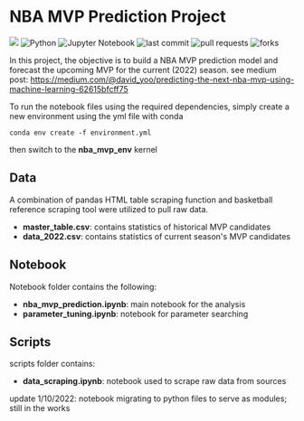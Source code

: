 # NBA MVP Prediction Project
![](https://github.com/davidyoo912/nba_mvp_project/misc/mvp_trophy.jpeg?raw=true)
![Python](https://img.shields.io/badge/python-3670A0?style=for-the-badge&logo=python&logoColor=ffdd54)
![Jupyter Notebook](https://img.shields.io/badge/jupyter-%23FA0F00.svg?style=for-the-badge&logo=jupyter&logoColor=white)
![last commit](https://img.shields.io/github/last-commit/davidyoo912/nba_mvp_project?color=orange)
![pull requests](https://img.shields.io/github/issues-pr/davidyoo912/nba_mvp_project)
![forks](https://img.shields.io/github/forks/DavidYoo912/nba_mvp_project?style=social)

In this project, the objective is to build a NBA MVP prediction model and forecast the upcoming MVP for the current (2022) season. see medium post: https://medium.com/@david_yoo/predicting-the-next-nba-mvp-using-machine-learning-62615bfcff75

To run the notebook files using the required dependencies, simply create a new environment using the yml file with conda
```
conda env create -f environment.yml
```
then switch to the **nba_mvp_env** kernel

## Data
A combination of pandas HTML table scraping function and basketball reference scraping tool were utilized to pull raw data.
* **master_table.csv**: contains statistics of historical MVP candidates
* **data_2022.csv**: contains statistics of current season's MVP candidates

## Notebook
Notebook folder contains the following:  
* **nba_mvp_prediction.ipynb**: main notebook for the analysis
* **parameter_tuning.ipynb**: notebook for parameter searching

## Scripts
scripts folder contains: 
* **data_scraping.ipynb**: notebook used to scrape raw data from sources 

update 1/10/2022: notebook migrating to python files to serve as modules; still in the works
